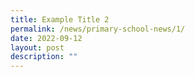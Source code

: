 ```yaml
---
title: Example Title 2
permalink: /news/primary-school-news/1/
date: 2022-09-12
layout: post
description: ""
---
```

